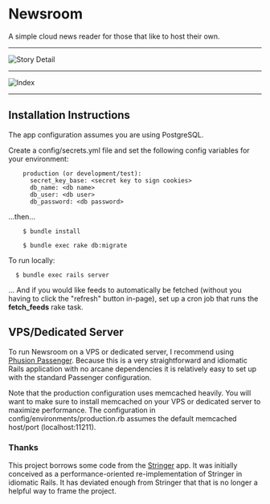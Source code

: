 # Newsroom

A simple cloud news reader for those that like to host their own.

* * *
![Story Detail](http://i.imgur.com/PDpubTf.png)
* * *
![Index](http://i.imgur.com/MR6IRzK.png)
* * *

## Installation Instructions

The app configuration assumes you are using PostgreSQL.

Create a config/secrets.yml file and set the following config variables for your environment:

```
    production (or development/test):
      secret_key_base: <secret key to sign cookies>
      db_name: <db name>
      db_user: <db user>
      db_password: <db password>
```


...then...


```
    $ bundle install

    $ bundle exec rake db:migrate
```

To run locally:


```
  $ bundle exec rails server
```

... And if you would like feeds to automatically be fetched (without you having to click the "refresh" button in-page), set up a cron job that runs the **fetch_feeds** rake task.

## VPS/Dedicated Server

To run Newsroom on a VPS or dedicated server, I recommend using [Phusion Passenger](https://www.phusionpassenger.com/). Because this is a very straightforward and idiomatic Rails application with no arcane dependencies it is relatively easy to set up with the standard Passenger configuration.

Note that the production configuration uses memcached heavily. You will want to make sure to install memcached on your VPS or dedicated server to maximize performance. The configuration in config/environments/production.rb assumes the default memcached host/port (localhost:11211).

### Thanks
This project borrows some code from the [Stringer](https://github.com/swanson/stringer) app. It was initially conceived as a performance-oriented re-implementation of Stringer in idiomatic Rails. It has deviated enough from Stringer that that is no longer a helpful way to frame the project.